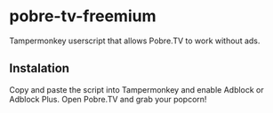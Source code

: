 # pobre-tv-freemium
Tampermonkey userscript that allows Pobre.TV to work without ads.

## Instalation
Copy and paste the script into Tampermonkey and enable Adblock or Adblock Plus.
Open Pobre.TV and grab your popcorn!
